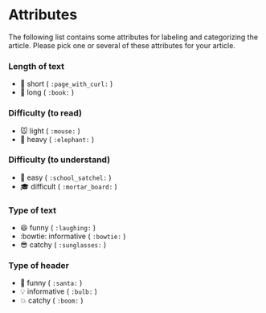 # Attributes

The following list contains some attributes for labeling and categorizing the article. Please pick one or several of these attributes for your article.

### Length of text
* :page_with_curl: short ( `:page_with_curl:` )
* :book:  long ( `:book:` )

### Difficulty (to read)
* :mouse:  light ( `:mouse:` )
* :elephant:  heavy  ( `:elephant:` )

### Difficulty (to understand)
* :school_satchel:  easy ( `:school_satchel:` )
* :mortar_board:  difficult ( `:mortar_board:` )

### Type of text
* :laughing:  funny ( `:laughing:` )
* :bowtie:  informative ( `:bowtie:` ) 
* :sunglasses:  catchy ( `:sunglasses:` )

### Type of header
* :santa:  funny ( `:santa:` ) 
* :bulb:  informative ( `:bulb:` ) 
* :boom:  catchy ( `:boom:` )
